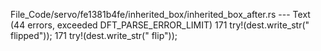 File_Code/servo/fe1381b4fe/inherited_box/inherited_box_after.rs --- Text (44 errors, exceeded DFT_PARSE_ERROR_LIMIT)
171                         try!(dest.write_str(" flipped"));                                                                                                171                         try!(dest.write_str(" flip"));

